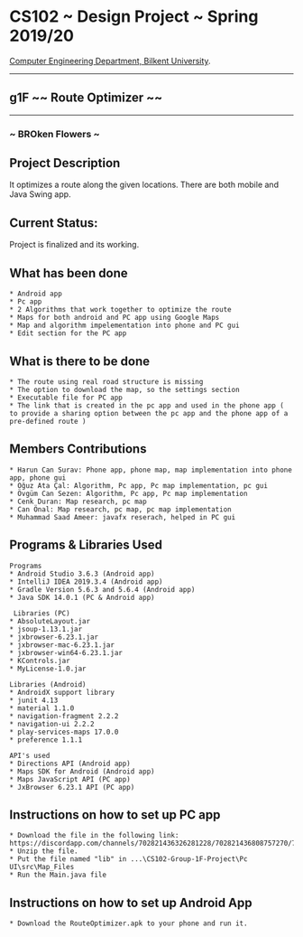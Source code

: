 # CS102 ~ Design Project ~ Spring 2019/20
[Computer Engineering Department, Bilkent University](http://w3.cs.bilkent.edu.tr/en/).  
****
## g1F ~~ Route Optimizer ~~
****
### ~ BROken Flowers ~

## Project Description
It optimizes a route along the given locations. There are both mobile and Java Swing app. 

## Current Status: 
Project is finalized and its working.

## What has been done
	* Android app
	* Pc app
	* 2 Algorithms that work together to optimize the route
	* Maps for both android and PC app using Google Maps
	* Map and algorithm impelementation into phone and PC gui
	* Edit section for the PC app
	
## What is there to be done
	* The route using real road structure is missing
	* The option to download the map, so the settings section
	* Executable file for PC app
	* The link that is created in the pc app and used in the phone app ( to provide a sharing option between the pc app and the phone app of a pre-defined route )

## Members Contributions
	* Harun Can Surav: Phone app, phone map, map implementation into phone app, phone gui
	* Oğuz Ata Çal: Algorithm, Pc app, Pc map implementation, pc gui
	* Övgüm Can Sezen: Algorithm, Pc app, Pc map implementation
	* Cenk Duran: Map research, pc map
	* Can Önal: Map research, pc map, pc map implementation
	* Muhammad Saad Ameer: javafx reserach, helped in PC gui

## Programs & Libraries Used
	Programs
	* Android Studio 3.6.3 (Android app)
	* IntelliJ IDEA 2019.3.4 (Android app)
	* Gradle Version 5.6.3 and 5.6.4 (Android app)
	* Java SDK 14.0.1 (PC & Android app)
	
	 Libraries (PC)
	* AbsoluteLayout.jar
	* jsoup-1.13.1.jar
	* jxbrowser-6.23.1.jar 
	* jxbrowser-mac-6.23.1.jar
	* jxbrowser-win64-6.23.1.jar
	* KControls.jar
	* MyLicense-1.0.jar
	
	Libraries (Android)
	* AndroidX support library
	* junit 4.13
	* material 1.1.0
	* navigation-fragment 2.2.2
	* navigation-ui 2.2.2
	* play-services-maps 17.0.0
	* preference 1.1.1
	
	API's used
	* Directions API (Android app)
	* Maps SDK for Android (Android app)
	* Maps JavaScript API (PC app)
	* JxBrowser 6.23.1 API (PC app)

## Instructions on how to set up PC app
	* Download the file in the following link: https://discordapp.com/channels/702821436326281228/702821436808757270/715547634630393857
	* Unzip the file.
	* Put the file named "lib" in ...\CS102-Group-1F-Project\Pc UI\src\Map_Files
	* Run the Main.java file

## Instructions on how to set up Android App
	* Download the RouteOptimizer.apk to your phone and run it.
	
	